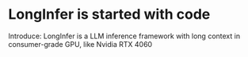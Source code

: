 # LongInfer is started with code
Introduce: LongInfer is a LLM inference framework with long context in consumer-grade GPU, like Nvidia RTX 4060
